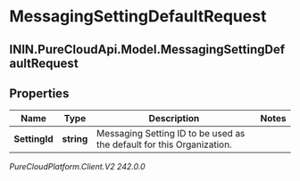 # MessagingSettingDefaultRequest

## ININ.PureCloudApi.Model.MessagingSettingDefaultRequest

## Properties

|Name | Type | Description | Notes|
|------------ | ------------- | ------------- | -------------|
| **SettingId** | **string** | Messaging Setting ID to be used as the default for this Organization. | |



_PureCloudPlatform.Client.V2 242.0.0_
